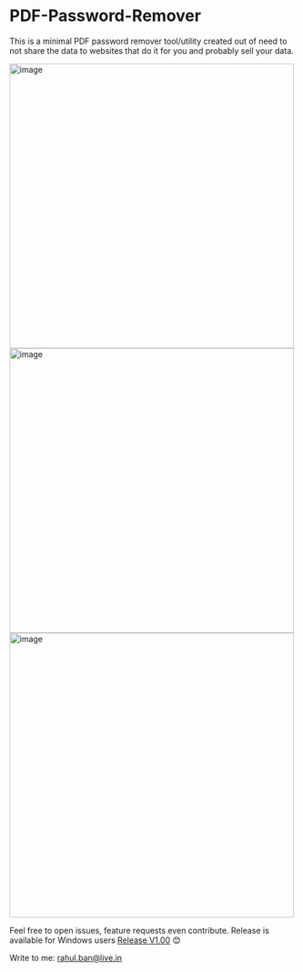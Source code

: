 # PDF-Password-Remover
This is a minimal PDF password remover tool/utility created out of need to not share the data to websites that do it for you and probably sell your data. 

<img src="https://github.com/user-attachments/assets/38039a3a-edf4-4c74-bbc3-ae3f66a0b9fd" alt="image" width="500"/>

<img src="https://github.com/user-attachments/assets/b2163c48-5da2-42f6-b509-e11db16fb2b5" alt="image" width="500"/>

<img src="https://github.com/user-attachments/assets/08487dc8-005e-410b-9c01-dac79dbbcbc9" alt="image" width="500"/>


Feel free to open issues, feature requests even contribute.
Release is available for Windows users [Release V1.00](https://github.com/ikrahul/PDF-Password-Remover/releases/tag/v1.00)
😊

Write to me: [rahul.ban@live.in](mailto:rahulban@live.in)
